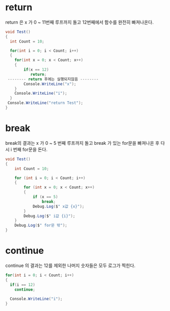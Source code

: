 
# return
return 은 x 가 0 ~ 11번째 루프까지 돌고 12번째에서 함수를 완전히 빠져나온다.
```c#
void Test()
{ 
  int Count = 10;

  for(int i = 0; i < Count; i++)
  {
    for(int x = 0; x < Count; x++)
    {
        if(x == 12)
           return;
 -------- return 후에는 실행되지않음 --------   
        Console.WriteLine("x");
    }
    Console.WriteLine("i");
  }
 Console.WriteLine("return Test");
}
```

# break  
break의 결과는 x 가 0 ~ 5 번째 루프까지 돌고 break 가 있는 for문을 빠져나온 후 다시 i 번째 for문을 돈다.
```c#
void Test()
{ 
    int Count = 10;

    for (int i = 0; i < Count; i++)
    {
        for (int x = 0; x < Count; x++)
        {
            if (x == 5)
                break;
            Debug.Log($" x값 {x}");
        }
        Debug.Log($" i값 {i}");
    }
    Debug.Log($" for문 밖");
}
```
# continue  
continue 의 결과는 12를 제외한 나머지 숫자들은 모두 로그가 찍힌다.
```c#
for(int i = 0; i < Count; i++)
{
  if(i == 12)
    continue;
    
  Console.WriteLine("i");
}
```
